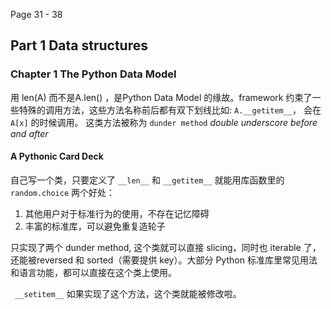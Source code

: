 Page 31 - 38

## Part 1 Data structures

### Chapter 1 The Python Data Model

用 len(A) 而不是A.len() ，是Python Data Model 的缘故。framework 约束了一些特殊的调用方法，这些方法名称前后都有双下划线比如: `A.__getitem__`， 会在 `A[x]` 的时候调用。
这类方法被称为 `dunder method` *double underscore before and after*

#### A Pythonic Card Deck

自己写一个类，只要定义了 `__len__` 和 `__getitem__` 就能用库函数里的 `random.choice`
两个好处：
1. 其他用户对于标准行为的使用，不存在记忆障碍
2. 丰富的标准库，可以避免重复造轮子

只实现了两个 dunder method, 这个类就可以直接 slicing，同时也 iterable 了，还能被reversed 和 sorted（需要提供 key）。大部分 Python 标准库里常见用法和语言功能，都可以直接在这个类上使用。

` __setitem__` 如果实现了这个方法，这个类就能被修改啦。
